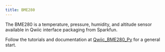 ```yaml
---
title: BME280
---
```

The BME280 is a temperature, pressure,
humidity, and altitude sensor available in 
Qwiic interface packaging from Sparkfun.

Follow the tutorials and documentation at
[Qwiic_BME280_Py](https://qwiic-bme280-py.readthedocs.io/en/latest/)
for a general start.
